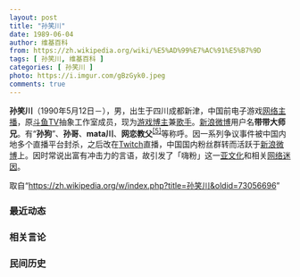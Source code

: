```yaml
---
layout: post
title: "孙笑川"
date: 1989-06-04
author: 维基百科
from: https://zh.wikipedia.org/wiki/%E5%AD%99%E7%AC%91%E5%B7%9D
tags: [ 孙笑川, 维基百科 ]
categories: [ 孙笑川 ]
photo: https://i.imgur.com/gBzGyk0.jpeg
comments: true
---
```

<div class="mw-parser-output">
<div id="noteTA-ec7dba8d" class="noteTA"><div class="noteTA-local"><div data-noteta-code="zh-cn:emoji; zh-tw:表情圖示; zh-hk:表情圖標;"></div><div data-noteta-code="zh-cn:二维码; zh-tw:QR碼;"></div><div data-noteta-code="zh-cn:视频; zh-tw:影片;"></div></div></div>

<p><b>孙笑川</b>（1990年5月12日<span class="useeditintro" title="Template:BLP editintro">－</span>），男，出生于四川成都新津，中国前电子游戏<a href="/wiki/%E7%BD%91%E7%BB%9C%E4%B8%BB%E6%92%AD" class="mw-redirect" title="网络主播">网络主播</a>，原<a href="/wiki/%E6%96%97%E9%B1%BCTV" class="mw-redirect" title="斗鱼TV">斗鱼TV</a>抽象工作室成员，现为<a href="/wiki/%E5%8D%9A%E4%B8%BB" class="mw-redirect" title="博主">游戏博主</a>兼<a href="/wiki/%E6%AD%8C%E6%89%8B" title="歌手">歌手</a>。<a href="/wiki/%E6%96%B0%E6%B5%AA%E5%BE%AE%E5%8D%9A" title="新浪微博">新浪微博</a>用户名<b>带带大师兄</b>。有“<b>孙狗</b>”、<b>孙哥</b>、<b>mata川</b>、<b>网恋教父</b><sup id="cite_ref-5" class="reference"><a href="#cite_note-5">[5]</a></sup>等称呼。因一系列争议事件被中国内地多个直播平台封杀，之后改在<a href="/wiki/Twitch" title="Twitch">Twitch</a>直播，中国国内粉丝群转而活跃于<a href="/wiki/%E6%96%B0%E6%B5%AA%E5%BE%AE%E5%8D%9A" title="新浪微博">新浪微博</a>上。因时常说出富有冲击力的言语，故引发了「嗨粉」这一<a href="/wiki/%E4%BA%9A%E6%96%87%E5%8C%96" class="mw-redirect" title="亚文化">亚文化</a>和相关<a href="/wiki/%E7%B6%B2%E8%B7%AF%E8%BF%B7%E5%9B%A0" title="網路迷因">网络迷因</a>。
</p>
</div><noscript><img src="//zh.wikipedia.org/wiki/Special:CentralAutoLogin/start?type=1x1" alt="" title="" width="1" height="1" style="border: none; position: absolute;"></noscript>
<div class="printfooter">取自“<a dir="ltr" href="https://zh.wikipedia.org/w/index.php?title=孙笑川&amp;oldid=73056696">https://zh.wikipedia.org/w/index.php?title=孙笑川&amp;oldid=73056696</a>”</div><div id="recent-news"><h3>最近动态</h3><ul></ul></div><div id="open-opinion"><h3>相关言论</h3><ul></ul></div><div id="mjls-record"><h3>民间历史</h3><ul></ul></div>